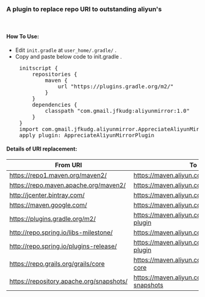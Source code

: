 ### A plugin to replace repo URI to outstanding aliyun's

<br/>

#### How To Use:
* Edit `init.gradle` at `user_home/.gradle/` .
* Copy and paste below code to init.gradle .
<pre>
    initscript {
        repositories {
            maven {
                url "https://plugins.gradle.org/m2/"
            }
        }
        dependencies {
            classpath "com.gmail.jfkudg:aliyunmirror:1.0"
        }
    }
    import com.gmail.jfkudg.aliyunmirror.AppreciateAliyunMirrorPlugin
    apply plugin: AppreciateAliyunMirrorPlugin
</pre>



#### Details of URI replacement:

|From URI|To URI|
|  ----  | ----  |
|    https://repo1.maven.org/maven2/        |    https://maven.aliyun.com/repository/central    |
|    https://repo.maven.apache.org/maven2/        |    https://maven.aliyun.com/repository/central    |
|    http://jcenter.bintray.com/        |    https://maven.aliyun.com/repository/public    |
|    https://maven.google.com/        |    https://maven.aliyun.com/repository/google    |
|    https://plugins.gradle.org/m2/        |    https://maven.aliyun.com/repository/gradle-plugin    |
|    http://repo.spring.io/libs-milestone/        |    https://maven.aliyun.com/repository/spring    |
|    http://repo.spring.io/plugins-release/        |    https://maven.aliyun.com/repository/spring-plugin    |
|    https://repo.grails.org/grails/core        |    https://maven.aliyun.com/repository/grails-core    |
|    https://repository.apache.org/snapshots/        |    https://maven.aliyun.com/repository/apache-snapshots    |
